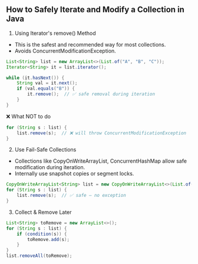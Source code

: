 ## How to Safely Iterate and Modify a Collection in Java

1. Using Iterator's remove() Method

- This is the safest and recommended way for most collections.
- Avoids ConcurrentModificationException.

```java
List<String> list = new ArrayList<>(List.of("A", "B", "C"));
Iterator<String> it = list.iterator();

while (it.hasNext()) {
    String val = it.next();
    if (val.equals("B")) {
        it.remove();  // ✅ safe removal during iteration
    }
}
```

❌ What NOT to do

```java
for (String s : list) {
    list.remove(s);  // ❌ will throw ConcurrentModificationException
}
```

2. Use Fail-Safe Collections

- Collections like CopyOnWriteArrayList, ConcurrentHashMap allow safe modification during iteration.
- Internally use snapshot copies or segment locks.

```java
CopyOnWriteArrayList<String> list = new CopyOnWriteArrayList<>(List.of("A", "B", "C"));
for (String s : list) {
    list.remove(s);  // ✅ safe — no exception
}
```

3. Collect & Remove Later

```java
List<String> toRemove = new ArrayList<>();
for (String s : list) {
    if (condition(s)) {
        toRemove.add(s);
    }
}
list.removeAll(toRemove);
```
